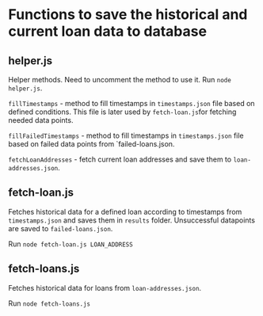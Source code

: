 # Functions to save the historical and current loan data to database

## helper.js
Helper methods. Need to uncomment the method to use it. Run `node helper.js`.

`fillTimestamps` - method to fill timestamps in `timestamps.json` file based on defined conditions. This file is 
later used by `fetch-loan.js`for fetching needed data points.

`fillFailedTimestamps` - method to fill timestamps in `timestamps.json` file based on failed data points 
from `failed-loans.json.

`fetchLoanAddresses` - fetch current loan addresses and save them to `loan-addresses.json`.

## fetch-loan.js
Fetches historical data for a defined loan according to timestamps from `timestamps.json` and saves them in `results` folder. Unsuccessful datapoints
are saved to `failed-loans.json`.

Run `node fetch-loan.js LOAN_ADDRESS`

## fetch-loans.js
Fetches historical data for loans from `loan-addresses.json`.

Run `node fetch-loans.js`

